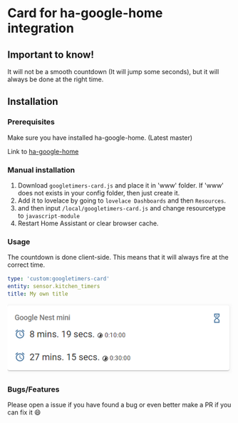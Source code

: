 # Card for ha-google-home integration

## Important to know!

It will not be a smooth countdown (It will jump some seconds), but it will always be done at the right time.

## Installation

### Prerequisites

Make sure you have installed ha-google-home. (Latest master)

Link to [ha-google-home](https://github.com/leikoilja/ha-google-home)

### Manual installation

1. Download `googletimers-card.js` and place it in 'www' folder. If 'www' does not exists in your config folder, then just create it.
2. Add it to lovelace by going to `lovelace Dashboards` and then `Resources`.
3. and then input `/local/googletimers-card.js` and change resourcetype to `javascript-module`
4. Restart Home Assistant or clear browser cache.

### Usage

The countdown is done client-side. This means that it will always fire at the correct time.

```yaml
type: 'custom:googletimers-card'
entity: sensor.kitchen_timers
title: My own title
```
<p align="center">
  <img src="/images/example.png">
</p>

### Bugs/Features

Please open a issue if you have found a bug or even better make a PR if you can fix it :smile:
